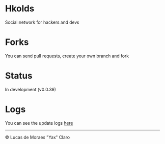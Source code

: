 # Hkolds #
Social network for hackers and devs

# Forks #
You can send pull requests, create your own branch and fork

# Status #
In development (v0.0.39)

# Logs #

You can see the update logs [here](LOGS.md)

---
<p>&copy; Lucas de Moraes "Yax" Claro</p>

